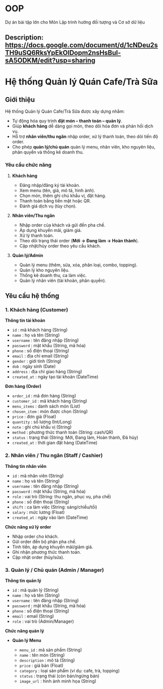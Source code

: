 # OOP
Dự án bài tập lớn cho Môn Lập trình hướng đối tượng và Cơ sở dữ liệu
## Description: https://docs.google.com/document/d/1cNDeu2sTH9uSQ6RksYpEkOlDopm2nsHsBul-sA5ODKM/edit?usp=sharing


# Hệ thống Quản lý Quán Cafe/Trà Sữa

## Giới thiệu

Hệ thống Quản lý Quán Cafe/Trà Sữa được xây dựng nhằm:

* Tự động hóa quy trình **đặt món – thanh toán – quản lý**.
* Giúp **khách hàng** dễ dàng gọi món, theo dõi hóa đơn và phản hồi dịch vụ.
* Hỗ trợ **nhân viên/thu ngân** nhập order, xử lý thanh toán, theo dõi tiến độ order.
* Cho phép **quản lý/chủ quán** quản lý menu, nhân viên, kho nguyên liệu, phân quyền và thống kê doanh thu.

### Yêu cầu chức năng

1. **Khách hàng**

   * Đăng nhập/đăng ký tài khoản.
   * Xem menu (tên, giá, mô tả, hình ảnh).
   * Chọn món, thêm ghi chú khẩu vị, đặt hàng.
   * Thanh toán bằng tiền mặt hoặc QR.
   * Đánh giá dịch vụ (tùy chọn).

2. **Nhân viên/Thu ngân**

   * Nhập order của khách và gửi đến pha chế.
   * Áp dụng khuyến mãi, giảm giá.
   * Xử lý thanh toán.
   * Theo dõi trạng thái order (**Mới → Đang làm → Hoàn thành**).
   * Cập nhật/hủy order theo yêu cầu khách.

3. **Quản lý/Admin**

   * Quản lý menu (thêm, sửa, xóa, phân loại, combo, topping).
   * Quản lý kho nguyên liệu.
   * Thống kê doanh thu, ca làm việc.
   * Quản lý nhân viên (tài khoản, phân quyền).
   
## Yêu cầu hệ thống

### 1. Khách hàng (Customer)

**Thông tin tài khoản**

* `id` : mã khách hàng (String)
* `name` : họ và tên (String)
* `username` : tên đăng nhập (String)
* `password` : mật khẩu (String, mã hóa)
* `phone` : số điện thoại (String)
* `email` : địa chỉ email (String)
* `gender` : giới tính (String)
* `dob` : ngày sinh (Date)
* `address` : địa chỉ giao hàng (String)
* `created_at` : ngày tạo tài khoản (DateTime)

**Đơn hàng (Order)**

* `order_id` : mã đơn hàng (String)
* `customer_id` : mã khách hàng (String)
* `menu_items` : danh sách món (List<String>)
* `chosen_item` : món được chọn (String)
* `price` : đơn giá (Float)
* `quantity` : số lượng (Int/Long)
* `note` : ghi chú khẩu vị (String)
* `method` : phương thức thanh toán (String: cash/QR)
* `status` : trạng thái (String: Mới, Đang làm, Hoàn thành, Đã hủy)
* `created_at` : thời gian đặt hàng (DateTime)

### 2. Nhân viên / Thu ngân (Staff / Cashier)

**Thông tin nhân viên**

* `id` : mã nhân viên (String)
* `name` : họ và tên (String)
* `username` : tên đăng nhập (String)
* `password` : mật khẩu (String, mã hóa)
* `role` : vai trò (String: thu ngân, phục vụ, pha chế)
* `phone` : số điện thoại (String)
* `shift` : ca làm việc (String: sáng/chiều/tối)
* `salary` : mức lương (Float)
* `created_at` : ngày vào làm (DateTime)

**Chức năng xử lý order**

* Nhập order cho khách.
* Gửi order đến bộ phận pha chế.
* Tính tiền, áp dụng khuyến mãi/giảm giá.
* Ghi nhận phương thức thanh toán.
* Cập nhật order (hủy/sửa).

### 3. Quản lý / Chủ quán (Admin / Manager)

**Thông tin quản lý**

* `id` : mã quản lý (String)
* `name` : họ và tên (String)
* `username` : tên đăng nhập (String)
* `password` : mật khẩu (String, mã hóa)
* `phone` : số điện thoại (String)
* `email` : email (String)
* `role` : vai trò (Admin/Manager)

**Chức năng quản lý**

* **Quản lý Menu**

  * `menu_id` : mã sản phẩm (String)
  * `name` : tên món (String)
  * `description` : mô tả (String)
  * `price` : giá bán (Float)
  * `category` : loại sản phẩm (ví dụ: cafe, trà, topping)
  * `status` : trạng thái (còn bán/ngừng bán)
  * `image_url` : hình ảnh minh họa (String)





